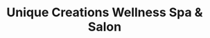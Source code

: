 ---
title: "Unique Creations Wellness Spa & Salon"
url: /mcdonough/unique-creations-wellness-spa-und-salon/
shop: Friseur
---